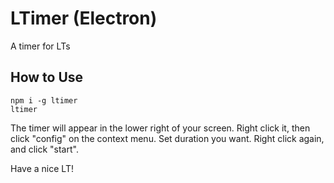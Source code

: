 # LTimer (Electron)

A timer for LTs

## How to Use

```
npm i -g ltimer
ltimer
```

The timer will appear in the lower right of your screen. Right click it, then click "config" on the context menu. Set duration you want. Right click again, and click "start".

Have a nice LT!
